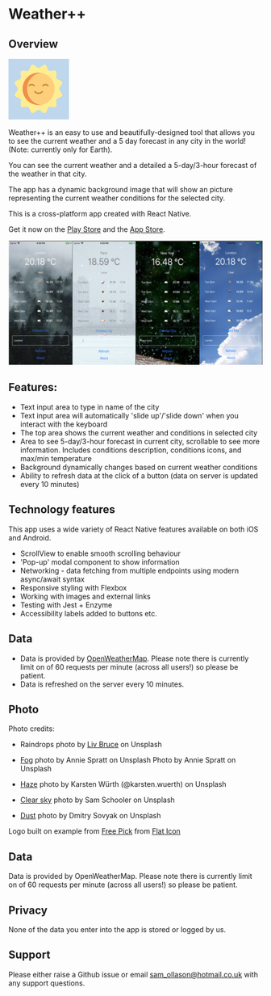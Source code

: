 # Weather++

## Overview

![Logo](./images/sunFace120.png)

Weather++ is an easy to use and beautifully-designed tool that allows you to see
the current weather and a 5 day forecast in any city in the world! (Note: currently only for Earth).

You can see the current weather and a detailed a 5-day/3-hour forecast 
of the weather in that city.

The app has a dynamic background image that will show an picture representing the current weather 
conditions for the selected city.

This is a cross-platform app created with React Native.

Get it now on the [Play Store](https://play.google.com/store/apps/details?id=com.weathermobileapp) and the [App Store](https://apps.apple.com/ng/app/weather/id1464688872?ign-mpt=uo%3D2).


![Example screens of the app in use](./images/screenshots/Android/graphic.png)

## Features:
* Text input area to type in name of the city
* Text input area will automatically 'slide up'/'slide down' when you interact with the keyboard
* The top area shows the current weather and conditions in selected city
* Area to see 5-day/3-hour forecast in current city, scrollable to see more information. Includes conditions description, conditions icons, and max/min temperature
* Background dynamically changes based on current weather conditions
* Ability to refresh data at the click of a button (data on server is updated every 10 minutes)

## Technology features
This app uses a wide variety of React Native features available on both iOS and Android.
* ScrollView to enable smooth scrolling behaviour
* 'Pop-up' modal component to show information
* Networking - data fetching from multiple endpoints using modern async/await syntax
* Responsive styling with Flexbox
* Working with images and external links
* Testing with Jest + Enzyme
* Accessibility labels added to buttons etc.

## Data
* Data is provided by [OpenWeatherMap](https://openweathermap.org/api). Please note there is currently limit on of 60 requests per minute (across all users!) so please be patient.
* Data is refreshed on the server every 10 minutes.

## Photo
Photo credits:
* Raindrops photo by [Liv Bruce](https://unsplash.com/photos/8yt8kBuEqok?utm_source=unsplash&utm_medium=referral&utm_content=creditCopyText) on Unsplash

* [Fog](https://unsplash.com/photos/7CME6Wlgrdk?utm_source=unsplash&utm_medium=referral&utm_content=creditCopyText) photo by Annie Spratt on Unsplash Photo by Annie Spratt on Unsplash

* [Haze](https://unsplash.com/photos/c2-SgQFsyV4) photo by Karsten Würth (@karsten.wuerth) on Unsplash

* [Clear sky](https://unsplash.com/@sam) photo by Sam Schooler on Unsplash

* [Dust](https://unsplash.com/search/photos/dust) photo by Dmitry Sovyak on Unsplash

Logo built on example from [Free Pick](https://www.freepik.com/) from [Flat Icon](https://www.flaticon.com/)

## Data
Data is provided by OpenWeatherMap. Please note there is currently limit on of 60 requests per minute (across all users!) so please be patient.

## Privacy
None of the data you enter into the app is stored or logged by us.

## Support
Please either raise a Github issue or email sam_ollason@hotmail.co.uk with any support questions.
